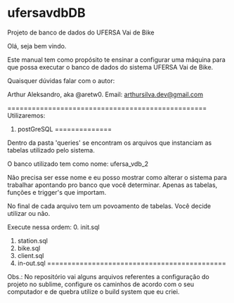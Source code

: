 # ufersavdbDB
Projeto de banco de dados do UFERSA Vai de Bike


Olá, seja bem vindo.

Este manual tem como propósito te ensinar a configurar uma máquina para que possa executar o banco de dados do sistema UFERSA Vai de Bike.

Quaisquer dúvidas falar com o autor:

Arthur Aleksandro, aka @aretw0. Email: arthursilva.dev@gmail.com

=================================================
Utilizaremos:

1. postGreSQL
==============

 Dentro da pasta 'queries' se encontram os arquivos que instanciam as tabelas utilizado pelo sistema.

 O banco utilizado tem como nome: ufersa_vdb_2

 Não precisa ser esse nome e eu posso mostrar como alterar o sistema para trabalhar apontando pro banco que você determinar. Apenas as tabelas, funções e trigger's que importam.

 No final de cada arquivo tem um povoamento de tabelas. Você decide utilizar ou não.

 Execute nessa ordem:
 0. init.sql
 1. station.sql
 2. bike.sql
 3. client.sql
 4. in-out.sql
============================================

Obs.: No repositório vai alguns arquivos referentes a configuração do projeto no sublime, configure os caminhos de acordo com o seu computador e de quebra utilize o build system que eu criei.